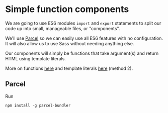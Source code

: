 # Simple function components

We are going to use ES6 modules `import` and `export` statements to split our code up into small, manageable files, or "components".

We'll use [Parcel](https://parceljs.org/getting_started.html) so we can easily use all ES6 features with no configuration. It will also allow us to use Sass without needing anything else.

Our components will simply be functions that take argument(s) and return HTML using template literals.

More on functions [here](./README.md) and template literals [here](../variables/innerHTML-loop.md) (method 2).

## Parcel

Run

```js
npm install -g parcel-bundler
```
